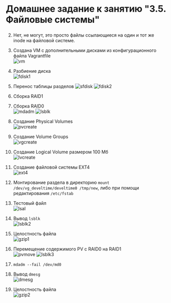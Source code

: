 # Домашнее задание к занятию "3.5. Файловые системы"

###

2. Нет, не могут, это просто файлы ссылающиеся на один и тот же inode на файловой системе.

3. Создана VM с дополнительными дисками из конфигурационного файла Vagrantfile<br />
 ![vm](img/disk_1.png)

4. Разбиение диска<br />
 ![fdisk1](img/fdisk_2.png)

5. Перенос таблицы разделов
 ![sfdisk](img/sfdisk_3.png)
 ![fdisk2](img/fdisk_4.png)

6. Сборка RAID1
7. Сборка RAID0<br />
 ![mdadm](img/mdadm_5.png)
 ![lsblk](img/lsblk_6.png)

8. Создание Physical Volumes<br />
 ![pvcreate](img/pvcreate_7.png)

9. Создание Volume Groups<br />
 ![vgcreate](img/vgcreate_8.png)

10. Создание Logical Volume размером 100 Мб<br />
 ![lvcreate](img/lvcreate_9.png)

11. Создание файловой системы EXT4<br />
 ![ext4](img/mkfs_10.png)

12. Монтирование раздела в директорию `mount /dev/vg_develtime/develtime0 /tmp/new`, либо при помощи редактирования `/etc/fstab`

13. Тестовый файл<br />
 ![lsal](img/file_11.png)

14. Вывод `lsblk`<br />
 ![lsblk2](img/lsblk_file_12.png)

15. Целостность файла<br />
 ![gzip1](img/gzip_13.png)

16. Перемещение содержимого PV с RAID0 на RAID1<br />
 ![pvmove](img/pvmove_14.png)
 ![lsblk3](img/lsblk_pvmove_15.png)

17. `mdadm --fail /dev/md0`

18. Вывод `dmesg`<br />
 ![dmesg](img/dmesg_16.png)

19. Целостность файла<br />
 ![gzip2](img/gzip_16.png)
